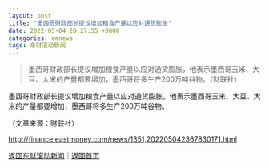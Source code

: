 ```yaml
---
layout: post
title: "墨西哥财政部长提议增加粮食产量以应对通货膨胀"
date: 2022-05-04 20:27:55 +0800
categories: emnews
tags: 东财滚动新闻
---
```

> 墨西哥财政部长提议增加粮食产量以应对通货膨胀，他表示墨西哥玉米、大豆、大米的产量都要增加，墨西哥将多生产200万吨谷物。（财联社）

<p>墨西哥财政部长提议增加粮食产量以应对通货膨胀，他表示墨西哥玉米、大豆、大米的产量都要增加，墨西哥将多生产200万吨谷物。</p><p class="em_media">（文章来源：财联社）</p>

<http://finance.eastmoney.com/news/1351,202205042367830171.html>

[返回东财滚动新闻](//finews.withounder.com/emnews/)｜[返回首页](//finews.withounder.com/)